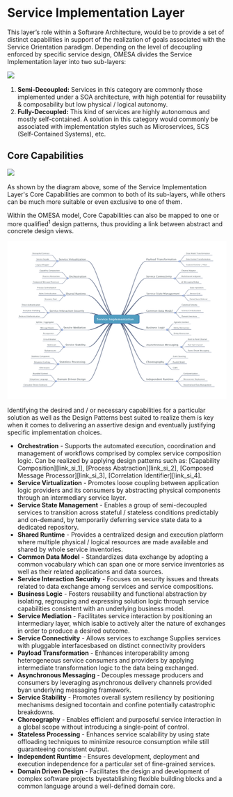 # Service Implementation Layer

This layer’s role within a Software Architecture, would be to provide a set of distinct capabilities in support of the realization of goals associated with the Service Orientation paradigm.  Depending on the level of decoupling enforced by specific service design, OMESA divides the Service Implementation layer into two sub-layers: 

![](/images/omesa_service_implementation_1.png)

1. **Semi-Decoupled:** Services in this category are commonly those implemented under a SOA architecture, with high potential for reusability & composability but low physical / logical autonomy. 
2. **Fully-Decoupled:** This kind of services are highly autonomous and mostly self-contained. A solution in this category would commonly be associated with implementation styles such as Microservices, SCS (Self-Contained Systems), etc.

## Core Capabilities

![](/images/omesa_service_implementation_2.png)

As shown by the diagram above, some of the Service Implementation Layer's Core Capabilities are common to both of its sub-layers, while others can be much more suitable or even exclusive to one of them. 

Within the OMESA model, Core Capabilities can also be mapped to one or more qualified<sup>1</sup> design patterns, thus providing a link between abstract and concrete design views. 

![](/images/omesa_service_implementation_3.png)

Identifying the desired and / or necessary capabilities for a particular solution as well as the Design Patterns best suited to realize them is key when it comes to delivering an assertive design and eventually justifying specific implementation choices. 

* **Orchestration** - Supports the automated execution, coordination and management of workflows comprised by complex service composition logic. Can be realized by applying design patterns such as: [Capability Composition][link_si_1], [Process Abstraction][link_si_2], [Composed Message Processor][link_si_3], [Correlation Identifier][link_si_4].
* **Service Virtualization** - Promotes loose coupling between application logic providers and its consumers by abstracting physical components through an intermediary service layer. 
* **Service State Management** - Enables a group of semi-decoupled services to transition across stateful / stateless conditions predictably and on-demand, by temporarily deferring service state data to a dedicated repository. 
* **Shared Runtime** - Provides a centralized design and execution platform where multiple physical / logical resources are made available and shared by whole service inventories. 
* **Common Data Model** - Standardizes data exchange by adopting a common vocabulary which can span one or more service inventories as well as their related applications and data sources.
* **Service Interaction Security** - Focuses on security issues and threats related to data exchange among services and service compositions. 
* **Business Logic** - Fosters reusability and functional abstraction by isolating, regrouping and expressing solution logic through service capabilities consistent with an underlying business model.
* **Service Mediation** - Facilitates service interaction by positioning an intermediary layer, which isable to actively alter the nature of exchanges in order to produce a desired outcome. 
* **Service Connectivity** - Allows services to exchange Supplies services with pluggable interfacesbased on distinct connectivity providers  
* **Payload Transformation** - Enhances interoperability among heterogeneous service consumers and providers by applying intermediate transformation logic to the data being exchanged. 
* **Asynchronous Messaging** - Decouples message producers and consumers by leveraging asynchronous delivery channels provided byan underlying messaging framework.
* **Service Stability** - Promotes overall system resiliency by positioning mechanisms designed tocontain and confine potentially catastrophic breakdowns. 
* **Choreography** - Enables efficient and purposeful service interaction in a global scope without introducing a single-point of control.
* **Stateless Processing** - Enhances service scalability by using state offloading techniques to minimize resource consumption while still guaranteeing consistent output.
* **Independent Runtime** - Ensures development, deployment and execution independence for a particular set of fine-grained services.
* **Domain Driven Design** - Facilitates the design and development of complex software projects byestablishing flexible building blocks and a common language around a well-defined domain core. 
